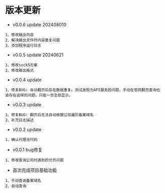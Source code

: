 # 版本更新

- v0.0.6 update 202408010

```
1、修改输出内容
2、解决输出文件时内容重复问题
3、添加程序运行日志
```

- v0.0.5 update 20240621

```
1、修改sock5方案
2、修改输出格式
```

- v0.0.4 update

```
1、修复BUG: 自动翻页后存在数据重复。测试发现为API服务的问题，手动在官网翻页查询也会存在这样的问题，只能一页全部显示。
```

- v0.0.3 update

```
1、修复BUG: 翻页后无法自动根据公司遍历备案域名
2、补充日志描述
```

- v0.0.2 update

```
1、确认代理池代码
```

- v0.0.1 bug修复

```
1、修改查询公司时遇到的分页问题
```

- 首次完成项目基础功能

```
1、手动查询备案域名
2、自动查询
```
